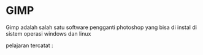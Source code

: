 # GIMP

Gimp adalah salah satu software pengganti photoshop yang bisa di instal di sistem operasi windows dan linux

pelajaran tercatat :
